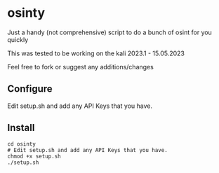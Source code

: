 # osinty
Just a handy (not comprehensive) script to do a bunch of osint for you quickly

This was tested to be working on the kali 2023.1 - 15.05.2023

Feel free to fork or suggest any additions/changes

## Configure
Edit setup.sh and add any API Keys that you have.

## Install
```git clone https://github.com/sherlock-ohm/osinty.git
cd osinty
# Edit setup.sh and add any API Keys that you have.
chmod +x setup.sh
./setup.sh

